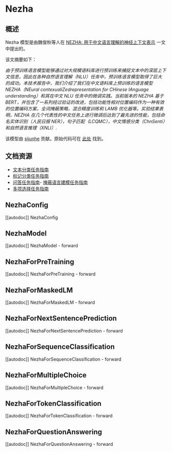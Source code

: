 <!-- 版权所有 2022 年 HuggingFace 团队保留所有权利。
根据 Apache 许可证 2.0 版（“许可证”）获得许可，除非符合许可证的规定，否则您不得使用此文件。您可以在以下网址获取许可证的副本
http://www.apache.org/licenses/LICENSE-2.0
除非适用法律要求或书面同意，根据许可证分发的软件是基于“按原样”分发的，不附带任何形式的担保或条件。请参阅许可证以了解特定语言下的权限和限制。请注意，此文件是 Markdown 格式，但包含我们文档生成器的特定语法（类似于 MDX），可能无法在您的 Markdown 查看器中正确显示。
⚠️ 请注意，此文件是 Markdown 格式，但包含我们文档生成器的特定语法（类似于 MDX），可能无法在您的 Markdown 查看器中正确显示。请注意，此文件是 Markdown 格式，但包含我们文档生成器的特定语法（类似于 MDX），可能无法在您的 Markdown 查看器中正确显示。
-->
# Nezha

## 概述

Nezha 模型是由魏俊秋等人在 [NEZHA: 用于中文语言理解的神经上下文表示](https://arxiv.org/abs/1909.00204) 一文中提出的。

该文摘要如下：

*由于预训练语言模型能够通过对大规模语料库进行预训练来捕捉文本中的深层上下文信息，因此在各种自然语言理解（NLU）任务中，预训练语言模型取得了巨大的成功。本技术报告中，我们介绍了我们在中文语料库上预训练的语言模型 NEZHA（NEural contexualiZedrepresentation for CHinese lAnguage understanding）和其在中文 NLU 任务中的微调实践。当前版本的 NEZHA 基于 BERT，并包含了一系列经过验证的改进，包括功能性相对位置编码作为一种有效的位置编码方案，全词掩蔽策略，混合精度训练和 LAMB 优化器等。实验结果表明，NEZHA 在几个代表性的中文任务上进行微调后达到了最先进的性能，包括命名实体识别（人民日报 NER），句子匹配（LCQMC），中文情感分类（ChnSenti）和自然语言推理（XNLI）.*

该模型由 [sijunhe](https://huggingface.co/sijunhe) 贡献。原始代码可在 [此处](https://github.com/huawei-noah/Pretrained-Language-Model/tree/master/NEZHA-PyTorch) 找到。

## 文档资源
- [文本分类任务指南](../tasks/sequence_classification)
- [标记分类任务指南](../tasks/token_classification)
- [问答任务指南](../tasks/question_answering)- [掩蔽语言建模任务指南](../tasks/masked_language_modeling)
- [多项选择任务指南](../tasks/multiple_choice)
## NezhaConfig

[[autodoc]] NezhaConfig

## NezhaModel

[[autodoc]] NezhaModel
    - forward

## NezhaForPreTraining

[[autodoc]] NezhaForPreTraining
    - forward

## NezhaForMaskedLM

[[autodoc]] NezhaForMaskedLM
    - forward

## NezhaForNextSentencePrediction

[[autodoc]] NezhaForNextSentencePrediction
    - forward

## NezhaForSequenceClassification

[[autodoc]] NezhaForSequenceClassification
    - forward

## NezhaForMultipleChoice

[[autodoc]] NezhaForMultipleChoice
    - forward

## NezhaForTokenClassification

[[autodoc]] NezhaForTokenClassification
    - forward

## NezhaForQuestionAnswering

[[autodoc]] NezhaForQuestionAnswering
    - forward